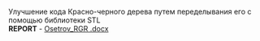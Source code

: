 Улучшение кода Красно-черного дерева путем переделывания его с помощью библиотеки STL</br>
<b>REPORT</b> - [Osetrov_RGR .docx](https://github.com/danos011/Dictionary_on_STL_lib/files/9749212/Osetrov_RGR.docx)
